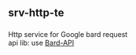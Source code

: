 srv-http-te
-----------------------
### 
Http service for Google bard request  
api lib: use [Bard-API](https://github.com/dsdanielpark/Bard-API)
